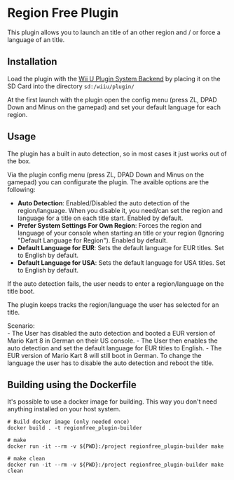 # Region Free Plugin

This plugin allows you to launch an title of an other region and / or force a language of an title.

## Installation

Load the plugin with the [Wii U Plugin System Backend](https://github.com/wiiu-env/WiiUPluginLoaderBackend) by placing it on the SD Card into the 
directory `sd:/wiiu/plugin/`

At the first launch with the plugin open the config menu (press ZL, DPAD Down and Minus on the gamepad) and set your default language for each region.

## Usage

The plugin has a built in auto detection, so in most cases it just works out of the box.

Via the plugin config menu (press ZL, DPAD Down and Minus on the gamepad) you can configurate the plugin. The avaible options are the following:

- **Auto Detection**: Enabled/Disabled the auto detection of the region/language. When you disable it, you need/can set the region and language for a title on each title start. Enabled by default.
- **Prefer System Settings For Own Region**: Forces the region and language of your console when starting an title or your region (Ignoring "Default Language for Region"). Enabled by default.
- **Default Language for EUR**: Sets the default language for EUR titles. Set to English by default.
- **Default Language for USA**: Sets the default language for USA titles. Set to English by default.

If the auto detection fails, the user needs to enter a region/language on the title boot.

The plugin keeps tracks the region/language the user has selected for an title.

Scenario:  
    - The User has disabled the auto detection and booted a EUR version of Mario Kart 8 in German on their US console.
    - The User then enables the auto detection and set the default language for EUR titles to English.
    - The EUR version of Mario Kart 8 will still boot in German. To change the language the user has to disable the auto detection and reboot the title.

## Building using the Dockerfile

It's possible to use a docker image for building. This way you don't need anything installed on your host system.

```
# Build docker image (only needed once)
docker build . -t regionfree_plugin-builder

# make 
docker run -it --rm -v ${PWD}:/project regionfree_plugin-builder make

# make clean
docker run -it --rm -v ${PWD}:/project regionfree_plugin-builder make clean
```
